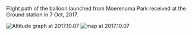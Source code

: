 Flight path of the balloon launched from Moerenuma Park received at the Ground station in 7 Oct, 2017.

<img src="https://github.com/siaflab/space-moere-flight-data/blob/master/171007/20171007_altgraf.png" alt="Altitude graph at 2017.10.07" title="Altitude graph at 2017.10.07">

<img src="https://github.com/siaflab/space-moere-flight-data/blob/master/171007/20171007_map.png" alt="map at 2017.10.07" title="map at 2017.10.07">
